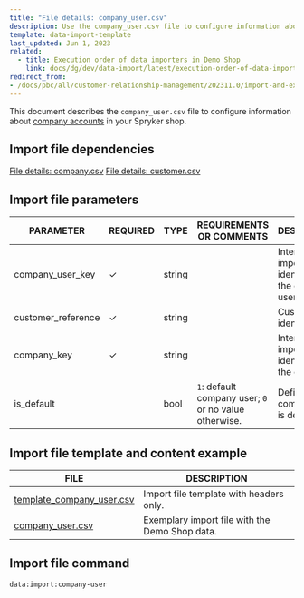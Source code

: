 ```yaml
---
title: "File details: company_user.csv"
description: Use the company_user.csv file to configure information about company accounts in your Spryker shop.
template: data-import-template
last_updated: Jun 1, 2023
related:
  - title: Execution order of data importers in Demo Shop
    link: docs/dg/dev/data-import/latest/execution-order-of-data-importers.html
redirect_from:
- /docs/pbc/all/customer-relationship-management/202311.0/import-and-export-data/file-details-company-user.csv.html
---
```


This document describes the `company_user.csv` file to configure information about [company accounts](/docs/pbc/all/customer-relationship-management/{{page.version}}/base-shop/company-account-feature-overview/company-accounts-overview.html) in your Spryker shop.

## Import file dependencies

[File details: company.csv](/docs/pbc/all/customer-relationship-management/{{page.version}}/base-shop/import-and-export-data/file-details-company.csv.html)
[File details: customer.csv](/docs/pbc/all/customer-relationship-management/{{page.version}}/base-shop/import-and-export-data/file-details-customer.csv.html)

## Import file parameters

| PARAMETER          | REQUIRED  | TYPE    | REQUIREMENTS OR COMMENTS                              | DESCRIPTION                                          |
|--------------------|-----------|---------|-------------------------------------------------------|------------------------------------------------------|
| company_user_key   | &check;   | string  |                                                       | Internal data import identifier of the company user. |
| customer_reference | &check;   | string  |                                                       | Customer identifier.                                 |
| company_key        | &check;   | string  |                                                       | Internal data import identifier of the company.      |
| is_default         |           | bool    | `1`: default company user; `0` or no value otherwise. | Defines if a company user is default.                |

## Import file template and content example

| FILE | DESCRIPTION |
|---|---|
| [template_company_user.csv](https://spryker.s3.eu-central-1.amazonaws.com/docs/pbc/all/customer-relationship-management/import-and-export-data/file-details-company.csv.md/file-details-company-user.csv.md/template_company_user.csv)| Import file template with headers only. |
| [company_user.csv](https://spryker.s3.eu-central-1.amazonaws.com/docs/pbc/all/customer-relationship-management/import-and-export-data/file-details-company.csv.md/file-details-company-user.csv.md/company_user.csv)| Exemplary import file with the Demo Shop data. |


## Import file command

```bash
data:import:company-user
```